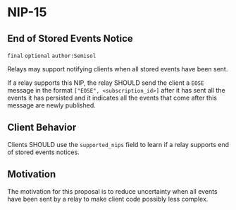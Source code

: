 NIP-15
======

End of Stored Events Notice
---------------------------

`final` `optional` `author:Semisol`

Relays may support notifying clients when all stored events have been sent.

If a relay supports this NIP, the relay SHOULD send the client a `EOSE` message in the format `["EOSE", <subscription_id>]` after it has sent all the events it has persisted and it indicates all the events that come after this message are newly published.

Client Behavior
---------------

Clients SHOULD use the `supported_nips` field to learn if a relay supports end of stored events notices.

Motivation
----------

The motivation for this proposal is to reduce uncertainty when all events have been sent by a relay to make client code possibly less complex.
